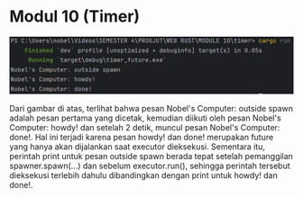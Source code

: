# Modul 10 (Timer)

![img.png](img.png)

Dari gambar di atas, terlihat bahwa pesan Nobel's Computer: outside spawn adalah pesan pertama yang dicetak, kemudian diikuti oleh pesan Nobel's Computer: howdy! dan setelah 2 detik, muncul pesan Nobel's Computer: done!. Hal ini terjadi karena pesan howdy! dan done! merupakan future yang hanya akan dijalankan saat executor dieksekusi. Sementara itu, perintah print untuk pesan outside spawn berada tepat setelah pemanggilan spawner.spawn(...) dan sebelum executor.run(), sehingga perintah tersebut dieksekusi terlebih dahulu dibandingkan dengan print untuk howdy! dan done!.